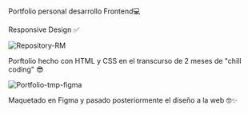Portfolio personal desarrollo Frontend💻 

Responsive Design ✅ 

![Repository-RM](https://github.com/IgnacioB75/ignaciob75.github.io/assets/143235576/32eb1434-42ef-4421-81e5-9c44cf19b4b5)

Porftolio hecho con HTML y CSS en el transcurso de 2 meses de "chill coding" 😎

![Portfolio-tmp-figma](https://github.com/IgnacioB75/ignaciob75.github.io/assets/143235576/9495cf8f-9ef1-4b2d-a854-5ef06cf47bcb)

Maquetado en Figma y pasado posteriormente el diseño a la web 🤓✨
